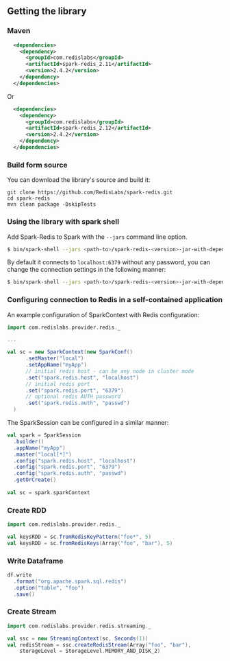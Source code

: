 ## Getting the library

### Maven

```xml
  <dependencies>
    <dependency>
      <groupId>com.redislabs</groupId>
      <artifactId>spark-redis_2.11</artifactId>
      <version>2.4.2</version>
    </dependency>
  </dependencies>
```

Or

```xml
  <dependencies>
    <dependency>
      <groupId>com.redislabs</groupId>
      <artifactId>spark-redis_2.12</artifactId>
      <version>2.4.2</version>
    </dependency>
  </dependencies>
```

### Build form source
You can download the library's source and build it:
```
git clone https://github.com/RedisLabs/spark-redis.git
cd spark-redis
mvn clean package -DskipTests
```

### Using the library with spark shell
Add Spark-Redis to Spark with the `--jars` command line option. 

```bash
$ bin/spark-shell --jars <path-to>/spark-redis-<version>-jar-with-dependencies.jar
```

By default it connects to `localhost:6379` without any password, you can change the connection settings in the following manner:

```bash
$ bin/spark-shell --jars <path-to>/spark-redis-<version>-jar-with-dependencies.jar --conf "spark.redis.host=localhost" --conf "spark.redis.port=6379" --conf "spark.redis.auth=passwd"
```


### Configuring connection to Redis in a self-contained application

An example configuration of SparkContext with Redis configuration:

```scala
import com.redislabs.provider.redis._

...

val sc = new SparkContext(new SparkConf()
      .setMaster("local")
      .setAppName("myApp")
      // initial redis host - can be any node in cluster mode
      .set("spark.redis.host", "localhost")
      // initial redis port
      .set("spark.redis.port", "6379")
      // optional redis AUTH password
      .set("spark.redis.auth", "passwd")
  )
```

The SparkSession can be configured in a similar manner:

```scala
val spark = SparkSession
  .builder()
  .appName("myApp")
  .master("local[*]")
  .config("spark.redis.host", "localhost")
  .config("spark.redis.port", "6379")
  .config("spark.redis.auth", "passwd")
  .getOrCreate()
  
val sc = spark.sparkContext  
```

### Create RDD

```scala
import com.redislabs.provider.redis._

val keysRDD = sc.fromRedisKeyPattern("foo*", 5)
val keysRDD = sc.fromRedisKeys(Array("foo", "bar"), 5)
```

### Write Dataframe

```scala
df.write
  .format("org.apache.spark.sql.redis")
  .option("table", "foo")
  .save()
```

### Create Stream

```scala
import com.redislabs.provider.redis.streaming._

val ssc = new StreamingContext(sc, Seconds(1))
val redisStream = ssc.createRedisStream(Array("foo", "bar"),
    storageLevel = StorageLevel.MEMORY_AND_DISK_2)
```
